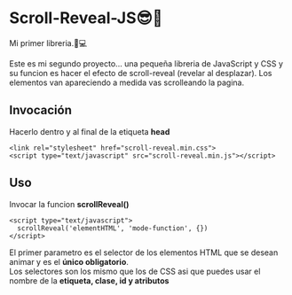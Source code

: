 # Scroll-Reveal-JS😎🤩
Mi primer libreria.📖💻

Este es mi segundo proyecto... una pequeña libreria de JavaScript y CSS y su funcion es hacer el efecto de scroll-reveal (revelar al desplazar). Los elementos van apareciendo a medida vas scrolleando la pagina.

## Invocación

Hacerlo dentro y al final de la etiqueta **head**

    <link rel="stylesheet" href="scroll-reveal.min.css">
    <script type="text/javascript" src="scroll-reveal.min.js"></script>
    
## Uso

Invocar la funcion **scrollReveal()**

    <script type="text/javascript">
      scrollReveal('elementHTML', 'mode-function', {})
    </script>
    
El primer parametro es el selector de los elementos HTML que se desean animar y es el **único obligatorio**.
<br>Los selectores son los mismo que los de CSS asi que puedes usar el nombre de la **etiqueta, clase, id y  atributos**
